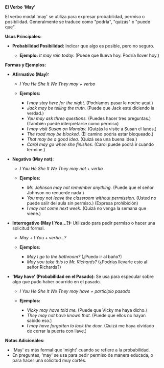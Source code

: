 

**El Verbo 'May'**

El verbo modal 'may' se utiliza para expresar probabilidad, permiso o posibilidad. Generalmente se traduce como "podría", "quizás" o "puede que".

**Usos Principales:**

*   **Probabilidad Posibilidad:** Indicar que algo es posible, pero no seguro.

    *   **Ejemplo:** *It may rain today.* (Puede que llueva hoy.   Podría llover hoy.)

**Formas y Ejemplos:**

*   **Afirmativo (May):**

    *   *I You He She It We They may + verbo*
    *   **Ejemplos:**

        *   *I may stay here for the night.* (Podríamos pasar la noche aquí.)
        *   *Jack may be telling the truth.* (Puede que Jack esté diciendo la verdad.)
        *   *You may ask three questions.* (Puedes hacer tres preguntas.) (También puede interpretarse como permiso)
        *   *I may visit Susan on Monday.* (Quizás la visite a Susan el lunes.)
        *   *The road may be blocked.* (El camino podría estar bloqueado.)
        *   *That may be a good idea.* (Quizá sea una buena idea.)
        *   *Carol may go when she finishes.* (Carol puede podrá ir cuando termine.)

*   **Negativo (May not):**

    *   *I You He She It We They may not + verbo*
    *   **Ejemplos:**

        *   *Mr. Johnson may not remember anything.* (Puede que el señor Johnson no recuerde nada.)
        *   *You may not leave the classroom without permission.* (Usted no puede salir del aula sin permiso.) (Expresa prohibición)
        *   *I may not come next week.* (Quizá no venga la semana que viene.)

*   **Interrogativo (May I You...?):** Utilizado para pedir permiso o hacer una solicitud formal.

    *   *May + I You + verbo...?*
    *   **Ejemplos:**

        *   *May I go to the bathroom?* (¿Puedo ir al baño?)
        *   *May you take this to Mr. Richards?* (¿Podrías llevarle esto al señor Richards?)

*   **'May have' (Probabilidad en el Pasado):** Se usa para especular sobre algo que pudo haber ocurrido en el pasado.

    *   *I You He She It We They may have + participio pasado*
    *   **Ejemplos:**

        *   *Vicky may have told me.* (Puede que Vicky me haya dicho.)
        *   *They may not have known that.* (Puede que ellos no hayan sabido eso.)
        *   *I may have forgotten to lock the door.* (Quizá me haya olvidado de cerrar la puerta con llave.)

**Notas Adicionales:**

*   'May' es más formal que 'might' cuando se refiere a la probabilidad.
*   En preguntas, 'may' se usa para pedir permiso de manera educada, o para hacer una solicitud muy cortés.

